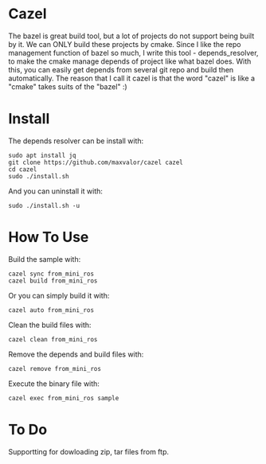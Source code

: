 # Cazel
The bazel is great build tool, but a lot of projects do not support being built by it. We can ONLY build these projects by cmake. Since I like the repo management function of bazel so much, I write this tool - depends_resolver, to make the cmake manage depends of project like what bazel does. With this, you can easily get depends from several git repo and build then automatically. The reason that I call it cazel is that the word "cazel" is like a "cmake" takes suits of the "bazel" :)

# Install
The depends resolver can be install with:

    sudo apt install jq
    git clone https://github.com/maxvalor/cazel cazel
    cd cazel
    sudo ./install.sh

And you can uninstall it with:

    sudo ./install.sh -u

# How To Use
Build the sample with:

    cazel sync from_mini_ros
    cazel build from_mini_ros

Or you can simply build it with:

    cazel auto from_mini_ros

Clean the build files with:

    cazel clean from_mini_ros

Remove the depends and build files with:

    cazel remove from_mini_ros

Execute the binary file with:

    cazel exec from_mini_ros sample

# To Do
Supportting for dowloading zip, tar files from ftp.
